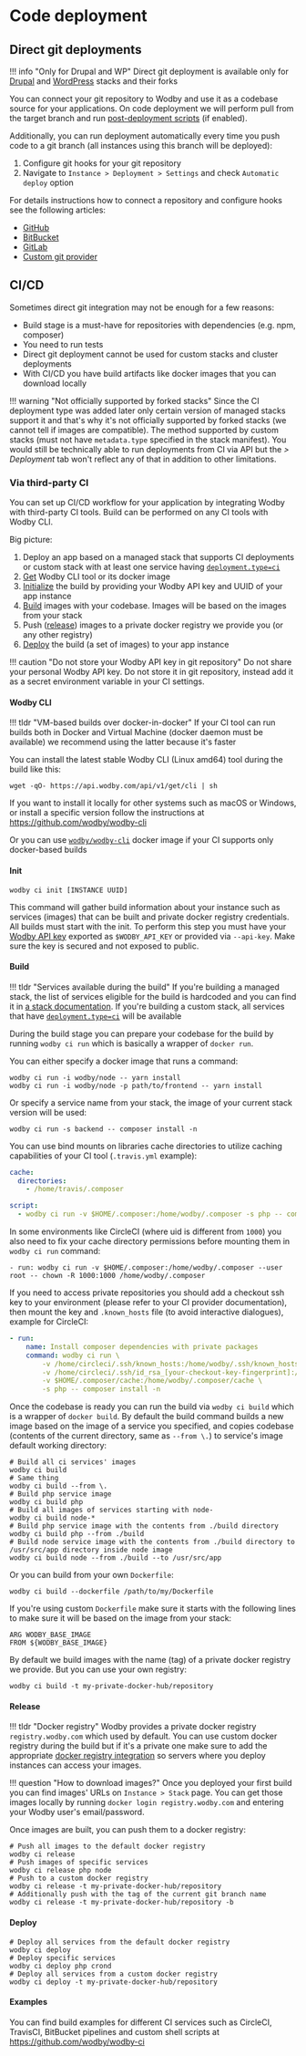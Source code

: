 # Code deployment 

## Direct git deployments

!!! info "Only for Drupal and WP"
    Direct git deployment is available only for [Drupal](../stacks/drupal/index.md) and [WordPress](../stacks/wordpress/index.md) stacks and their forks

You can connect your git repository to Wodby and use it as a codebase source for your applications. On code deployment we will perform pull from the target branch and run [post-deployment scripts](post-deployment-scripts.md) (if enabled). 

Additionally, you can run deployment automatically every time you push code to a git branch (all instances using this branch will be deployed):

1. Configure git hooks for your git repository 
2. Navigate to `Instance > Deployment > Settings` and check `Automatic deploy` option

For details instructions how to connect a repository and configure hooks see the following articles:

* [GitHub](../integrations/github.md) 
* [BitBucket](../integrations/bitbucket.md) 
* [GitLab](../integrations/gitlab.md) 
* [Custom git provider](../integrations/custom.md) 

## CI/CD

Sometimes direct git integration may not be enough for a few reasons:

* Build stage is a must-have for repositories with dependencies (e.g. npm, composer)
* You need to run tests
* Direct git deployment cannot be used for custom stacks and cluster deployments
* With CI/CD you have build artifacts like docker images that you can download locally

!!! warning "Not officially supported by forked stacks"
    Since the CI deployment type was added later only certain version of managed stacks support it and that's
    why it's not officially supported by forked stacks (we cannot tell if images are compatible). 
    The method supported by custom stacks (must not have `metadata.type` specified in the stack manifest). 
    You would still be technically able to run deployments from CI via API but the _<App> > Deployment_ tab won't reflect any of that in addition to other limitations.

### Via third-party CI

You can set up CI/CD workflow for your application by integrating Wodby with third-party CI tools. Build can be performed on any CI tools with Wodby CLI. 

Big picture:

1. Deploy an app based on a managed stack that supports CI deployments or custom stack with at least one service having [`deployment.type=ci`](../stacks/template.md#deployment)
2. [Get](#wodby-cli) Wodby CLI tool or its docker image
3. [Initialize](#init) the build by providing your Wodby API key and UUID of your app instance
4. [Build](#build) images with your codebase. Images will be based on the images from your stack
5. Push ([release](#release)) images to a private docker registry we provide you (or any other registry)
6. [Deploy](#deploy) the build (a set of images) to your app instance

!!! caution "Do not store your Wodby API key in git repository"
    Do not share your personal Wodby API key. Do not store it in git repository, instead add it as a secret environment variable in your CI settings.

#### Wodby CLI

!!! tldr "VM-based builds over docker-in-docker"
    If your CI tool can run builds both in Docker and Virtual Machine (docker daemon must be available) we recommend using the latter because it's faster

You can install the latest stable Wodby CLI (Linux amd64) tool during the build like this:

```shell
wget -qO- https://api.wodby.com/api/v1/get/cli | sh
```

If you want to install it locally for other systems such as macOS or Windows, or install a specific version follow the instructions at https://github.com/wodby/wodby-cli

Or you can use [`wodby/wodby-cli`](https://hub.docker.com/r/wodby/wodby-cli/) docker image if your CI supports only docker-based builds

#### Init

```shell
wodby ci init [INSTANCE UUID]
```

This command will gather build information about your instance such as services (images) that can be built and private docker registry credentials. All builds must start with the init. To perform this step you must have your [Wodby API key](../dev.md#api-keys) exported as `$WODBY_API_KEY` or provided via `--api-key`. Make sure the key is secured and not exposed to public. 

#### Build

!!! tldr "Services available during the build"
    If you're building a managed stack, the list of services eligible for the build is hardcoded and you can find it in [a stack documentation](../stacks/index.md). If you're building a custom stack, all services that have [`deployment.type=ci`](../stacks/template.md#deployment) will be available
    
During the build stage you can prepare your codebase for the build by running `wodby ci run` which is basically a wrapper of `docker run`. 

You can either specify a docker image that runs a command:

```shell
wodby ci run -i wodby/node -- yarn install
wodby ci run -i wodby/node -p path/to/frontend -- yarn install
```

Or specify a service name from your stack, the image of your current stack version will be used:

```shell
wodby ci run -s backend -- composer install -n
```

You can use bind mounts on libraries cache directories to utilize caching capabilities of your CI tool (`.travis.yml` example):

```yml
cache:
  directories:
    - /home/travis/.composer

script:
  - wodby ci run -v $HOME/.composer:/home/wodby/.composer -s php -- composer install -n
```

In some environments like CircleCI (where uid is different from `1000`) you also need to fix your cache directory permissions before mounting them in `wodby ci run` command:

```shell
- run: wodby ci run -v $HOME/.composer:/home/wodby/.composer --user root -- chown -R 1000:1000 /home/wodby/.composer
```

If you need to access private repositories you should add a checkout ssh key to your environment (please refer to your CI provider documentation), then mount the key and `.known_hosts` file (to avoid interactive dialogues), example for CircleCI:

```yml
- run: 
    name: Install composer dependencies with private packages
    command: wodby ci run \
        -v /home/circleci/.ssh/known_hosts:/home/wodby/.ssh/known_hosts \
        -v /home/circleci/.ssh/id_rsa_[your-checkout-key-fingerprint]:/home/wodby/.ssh/id_rsa \
        -v $HOME/.composer/cache:/home/wodby/.composer/cache \
        -s php -- composer install -n
```

Once the codebase is ready you can run the build via `wodby ci build` which is a wrapper of `docker build`. By default the build command builds a new image based on the image of a service you specified, and copies codebase (contents of the current directory, same as `--from \.`) to service's image default working directory:

```shell
# Build all ci services' images
wodby ci build 
# Same thing
wodby ci build --from \.
# Build php service image 
wodby ci build php
# Build all images of services starting with node-
wodby ci build node-*
# Build php service image with the contents from ./build directory
wodby ci build php --from ./build
# Build node service image with the contents from ./build directory to /usr/src/app directory inside node image 
wodby ci build node --from ./build --to /usr/src/app
```

Or you can build from your own `Dockerfile`:

```shell
wodby ci build --dockerfile /path/to/my/Dockerfile
```

If you're using custom `Dockerfile` make sure it starts with the following lines to make sure it will be based on the image from your stack: 

```
ARG WODBY_BASE_IMAGE
FROM ${WODBY_BASE_IMAGE}
```

By default we build images with the name (tag) of a private docker registry we provide. But you can use your own registry:

```shell
wodby ci build -t my-private-docker-hub/repository
``` 

#### Release

!!! tldr "Docker registry"
    Wodby provides a private docker registry `registry.wodby.com` which used by default. You can use custom docker registry during the build but if it's a private one make sure to add the appropriate [docker registry integration](../integrations/docker-registry.md) so servers where you deploy instances can access your images.

!!! question "How to download images?"
    Once you deployed your first build you can find images' URLs on `Instance > Stack` page. You can get those images locally by running `docker login registry.wodby.com` and entering your Wodby user's email/password.  

Once images are built, you can push them to a docker registry:

```shell
# Push all images to the default docker registry 
wodby ci release
# Push images of specific services 
wodby ci release php node
# Push to a custom docker registry
wodby ci release -t my-private-docker-hub/repository
# Additionally push with the tag of the current git branch name 
wodby ci release -t my-private-docker-hub/repository -b
``` 

#### Deploy

```shell
# Deploy all services from the default docker registry
wodby ci deploy
# Deploy specific services
wodby ci deploy php crond
# Deploy all services from a custom docker registry
wodby ci deploy -t my-private-docker-hub/repository
```

#### Examples

You can find build examples for different CI services such as CircleCI, TravisCI, BitBucket pipelines and custom shell scripts at https://github.com/wodby/wodby-ci 
